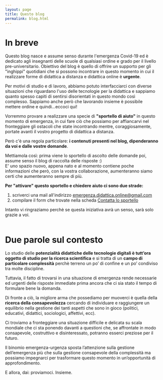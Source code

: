 ```yaml
---
layout: page
title: Questo blog
permalink: blog.html
---
```


# In breve
Questo blog nasce e assume senso durante l'emergenza Covid-19 ed è dedicato agli insegnanti delle scuole di qualsiasi ordine e grado per il livello pre-universitario.
Obiettivo del blog è quello di offrire un supporto per gli "inghippi" quotidiani che si possono incontrare in questo momento in cui il realizzare forme di didattica a distanza e didattica online è **urgente**. 

Per motivi di studio e di lavoro, abbiamo potuto interfacciarci con diverse situazioni che riguardano l'uso delle tecnologie per la didattica e sappiamo quanto spesso capiti di sentirsi disorientati in questo mondo così complesso. Sappiamo anche però che lavorando insieme è possibile mettere ordine e quindi...eccoci qui!

Vorremmo provare a realizzare una specie di **"sportello di aiuto"** in questo momento di emergenza, in cui fare ciò che possiamo per affiancarvi nel fronteggiare gli ostacoli che state incontrando mentre, coraggiosamente, portate avanti il vostro progetto di didattica a distanza.

Però c'è una regola particolare: **i contenuti presenti nel blog, dipenderanno da voi e dalle vostre domande**.

Mettiamola così: prima viene lo sportello di ascolto delle domande poi, assume senso il blog di raccolta delle risposte :)
<br>
E' uno spazio nuovo, appena nato e al momento contiene poche informazioni che però, con la vostra collaborazione, aumenteranno siamo certi che aumenteranno sempre di più. 

**Per "attivare" questo sportello e chiedere aiuto ci sono due strade:**
1. scriverci una mail all'indirizzo emergenza.didattica.online@gmail.com
2. compilare il form che trovate nella scheda [Contatta lo sportello](https://didatticaonline.netlify.com/contatti.html)

Intanto vi ringraziamo perchè se questa iniziativa avrà un senso, sarà solo grazie a voi.
<br>
<br>

# Due parole sul contesto
Lo studio delle **potenzialità didattiche delle tecnologie digitali è tutt’ora oggetto di studio per la ricerca scientifica** e si tratta di un **campo di particolare complessità** perchè terreno un po’ di confine e un po’ condiviso tra molte discipline.

Tuttavia, il fatto di trovarsi in una situazione di emergenza rende necessarie ed urgenti delle risposte immediate prima ancora che ci sia stato il tempo di formulare bene la domanda.

Di fronte a ciò, la migliore arma che possediamo per muoverci è quella della **ricerca della consapevolezza** cercando di individuare e raggiungere un equilibrio nella gestione dei tanti aspetti che sono in gioco (politici, educativi, didattici, sociologici, affettivi, ecc).

Ci troviamo a fronteggiare una situazione difficile e delicata su scala mondiale che ci sta ponendo davanti a questioni che, se affrontate in modo consapevole, costruttivo e disinteressato, potranno esserci preziose per il futuro.

Il binomio emergenza-urgenza sposta l’attenzione sulla gestione dell’emergenza più che sulla gestione consapevole della complessità ma possiamo impegnarci per trasformare questo momento in un’opportunità di approfondimento.

E allora, dai: proviamoci. Insieme.
